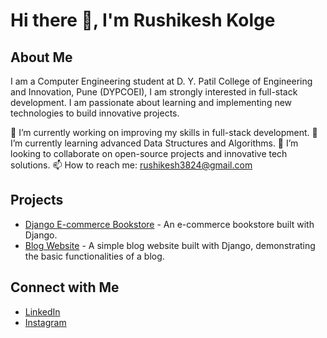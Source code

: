 # Hi there 👋, I'm Rushikesh Kolge

## About Me
I am a Computer Engineering student at D. Y. Patil College of Engineering and Innovation, Pune (DYPCOEI), I am strongly interested in full-stack development. I am passionate about learning and implementing new technologies to build innovative projects.

🔭 I’m currently working on improving my skills in full-stack development.
🌱 I’m currently learning advanced Data Structures and Algorithms.
👯 I’m looking to collaborate on open-source projects and innovative tech solutions.
📫 How to reach me: rushikesh3824@gmail.com

## Projects
- [Django E-commerce Bookstore](https://github.com/ru5hikesh/Django-ecommerce-bookstore) - An e-commerce bookstore built with Django.
- [Blog Website](https://github.com/ru5hikesh/Blog-website-Django) - A simple blog website built with Django, demonstrating the basic functionalities of a blog.

## Connect with Me
- [LinkedIn](https://www.linkedin.com/in/rushikesh-kolge-323094219/)
- [Instagram](https://www.instagram.com/ru5hikesh/)

